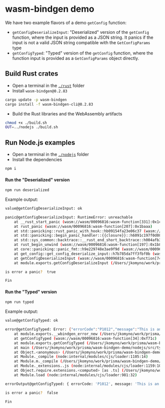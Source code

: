 # wasm-bindgen demo

We have two example flavors of a demo `getConfig` function:
- `getConfigDeserializeInput`: "Deserialized" version of the `getConfig` function, where the input is provided as a JSON string.
It panics if the input is not a valid JSON string compatible with the `GetConfigParams` type
- `getConfigTyped`: "Typed" version of the `getConfig` function, where the function input is provided as a `GetConfigParams` object directly.

## Build Rust crates

- Open a terminal in the [`./rust`](./rust) folder
- Install `wasm-bindgen@0.2.83`

```bash
cargo update -p wasm-bindgen 
cargo install -f wasm-bindgen-cli@0.2.83
```

- Build the Rust libraries and the WebAssembly artifacts

```bash
chmod +x ./build.sh
OUT=../nodejs ./build.sh
```

## Run Node.js examples

- Open a terminal in the [`./nodejs`](./nodejs) folder
- Install the dependencies

```bash
npm i
```

#### Run the "Deserialized" version

```bash
npm run deserialized
```

Example output:

```bash
value@getConfigDeserializeInput: ok

panic@getConfigDeserializeInput: RuntimeError: unreachable
    at __rust_start_panic (wasm://wasm/00096816:wasm-function[331]:0x1c376)
    at rust_panic (wasm://wasm/00096816:wasm-function[207]:0x1baaa)
    at std::panicking::rust_panic_with_hook::hb09154fa23e06c37 (wasm://wasm/00096816:wasm-function[124]:0x196c4)
    at std::panicking::begin_panic_handler::{{closure}}::h6091c197f0d08bf0 (wasm://wasm/00096816:wasm-function[141]:0x1a313)
    at std::sys_common::backtrace::__rust_end_short_backtrace::h004afb3e6a867c40 (wasm://wasm/00096816:wasm-function[247]:0x1bf71)
    at rust_begin_unwind (wasm://wasm/00096816:wasm-function[197]:0x1b8c4)
    at core::panicking::panic_fmt::h9e229748e3ae9f9d (wasm://wasm/00096816:wasm-function[199]:0x1b945)
    at get_config::get_config_deserialize_input::h7b785da7ff3fbf0b (wasm://wasm/00096816:wasm-function[42]:0x1133c)
    at getConfigDeserializeInput (wasm://wasm/00096816:wasm-function[74]:0x15861)
    at module.exports.getConfigDeserializeInput (/Users/jkomyno/work/prisma/wasm-bindgen-demo/nodejs/src/wasm/get_config_wasm.js:125:14)

is error a panic?  true

Fin
```

#### Run the "Typed" version

```bash
npm run typed
```

Example output:

```bash
value@getConfigTyped: ok

error@getConfigTyped: Error: {"errorCode":"P1012","message":"This is an error"}
    at module.exports.__wbindgen_error_new (/Users/jkomyno/work/prisma/wasm-bindgen-demo/nodejs/src/wasm/get_config_wasm.js:184:17)
    at getConfigTyped (wasm://wasm/00096816:wasm-function[34]:0xf71c)
    at module.exports.getConfigTyped (/Users/jkomyno/work/prisma/wasm-bindgen-demo/nodejs/src/wasm/get_config_wasm.js:151:14)
    at main (/Users/jkomyno/work/prisma/wasm-bindgen-demo/nodejs/src/typed.ts:20:19)
    at Object.<anonymous> (/Users/jkomyno/work/prisma/wasm-bindgen-demo/nodejs/src/typed.ts:32:1)
    at Module._compile (node:internal/modules/cjs/loader:1105:14)
    at Module.m._compile (/Users/jkomyno/work/prisma/wasm-bindgen-demo/nodejs/node_modules/ts-node/src/index.ts:1618:23)
    at Module._extensions..js (node:internal/modules/cjs/loader:1159:10)
    at Object.require.extensions.<computed> [as .ts] (/Users/jkomyno/work/prisma/wasm-bindgen-demo/nodejs/node_modules/ts-node/src/index.ts:1621:12)
    at Module.load (node:internal/modules/cjs/loader:981:32)

errorOutput@getConfigTyped: { errorCode: 'P1012', message: 'This is an error' }

is error a panic?  false

Fin
```